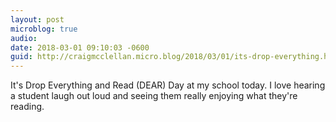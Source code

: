 ```yaml
---
layout: post
microblog: true
audio: 
date: 2018-03-01 09:10:03 -0600
guid: http://craigmcclellan.micro.blog/2018/03/01/its-drop-everything.html
---
```

It's Drop Everything and Read (DEAR) Day at my school today. I love hearing a student laugh out loud and seeing them really enjoying what they're reading.
